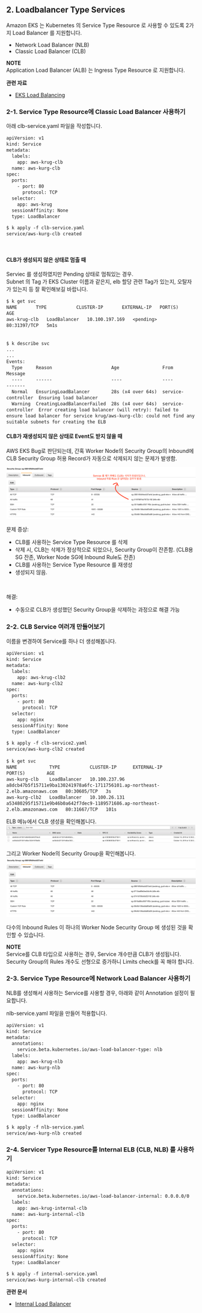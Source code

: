 ## 2. Loadbalancer Type Services
Amazon EKS 는 Kubernetes 의 Service Type Resource 로 사용할 수 있도록 2가지 Load Balancer 를 지원합니다. <br> 
* Network Load Balancer (NLB)
* Classic Load Balancer (CLB)


**NOTE**<br>
Application Load Balancer (ALB) 는 Ingress Type Resource 로 지원합니다.


**관련 자료**
- [EKS Load Balancing](https://docs.aws.amazon.com/en_pv/eks/latest/userguide/load-balancing.html)


### 2-1. Service Type Resource에 Classic Load Balancer 사용하기
아래 clb-service.yaml 파일을 작성합니다.
```
apiVersion: v1
kind: Service
metadata:
  labels:
    app: aws-krug-clb
  name: aws-kurg-clb
spec:
  ports:
    - port: 80
      protocol: TCP
  selector:
    app: aws-krug
  sessionAffinity: None
  type: LoadBalancer
```
```
$ k apply -f clb-service.yaml
service/aws-kurg-clb created
```

<Br>

#### CLB가 생성되지 않은 상태로 멈출 때
Serviec 를 생성하였지만 Pending 상태로 멈춰있는 경우.<br>
Subnet 의 Tag 가 EKS Cluster 이름과 같은지, elb 할당 관련 Tag가 있는지, 오탈자가 있는지 등 잘 확인해보길 바랍니다.
```
$ k get svc
NAME       TYPE           CLUSTER-IP       EXTERNAL-IP   PORT(S)        AGE
aws-krug-clb   LoadBalancer   10.100.197.169   <pending>     80:31397/TCP   5m1s


$ k describe svc
...
...
Events:
  Type     Reason                      Age                From                Message
  ----     ------                      ----               ----                -------
  Normal   EnsuringLoadBalancer        28s (x4 over 64s)  service-controller  Ensuring load balancer
  Warning  CreatingLoadBalancerFailed  28s (x4 over 64s)  service-controller  Error creating load balancer (will retry): failed to ensure load balancer for service krug/aws-kurg-clb: could not find any suitable subnets for creating the ELB
```

#### CLB가 재생성되지 않은 상태로 Event도 받지 않을 때
AWS EKS Bug로 판단되는데, 간혹 Worker Node의 Security Group의 Inbound에 CLB Security Group 허용 Record가 자동으로 삭제되지 않는 문제가 발생함.<br>

![](../../../images/clb-bug.png)

문제 증상: 
* CLB를 사용하는 Service Type Resource 를 삭제
* 삭제 시, CLB는 삭제가 정상적으로 되었으나, Security Group이 잔존함. (CLB용 SG 잔존, Worker Node SG에 Inbound Rule도 잔존)
* CLB를 사용하는 Service Type Resource 를 재생성
* 생성되지 않음.

<br>

해결:
* 수동으로 CLB가 생성했던 Security Group을 삭제하는 과정으로 해결 가능


### 2-2. CLB Service 여러개 만들어보기
이름을 변경하여 Service를 하나 더 생성해봅니다. 
```
apiVersion: v1
kind: Service
metadata:
  labels:
    app: aws-krug-clb2
  name: aws-kurg-clb2
spec:
  ports:
    - port: 80
      protocol: TCP
  selector:
    app: nginx
  sessionAffinity: None
  type: LoadBalancer
```
```
$ k apply -f clb-service2.yaml
service/aws-kurg-clb2 created

$ k get svc
NAME            TYPE           CLUSTER-IP      EXTERNAL-IP                                                                    PORT(S)        AGE
aws-kurg-clb    LoadBalancer   10.100.237.96   a8dcb47b5f15711e9ba130241978a6fc-1711756101.ap-northeast-2.elb.amazonaws.com   80:30605/TCP   3s
aws-kurg-clb2   LoadBalancer   10.100.26.131   a53480295f15711e9b46b0a642f7dec9-1189571686.ap-northeast-2.elb.amazonaws.com   80:31667/TCP   101s
```

ELB 메뉴에서 CLB 생성을 확인해봅니다.
![](../../../images/multiple-clb.png)


그리고 Worker Node의 Security Group을 확인해봅니다.
![](../../../images/multiple-clb-inbound-rules.png)

다수의 Inbound Rules 이 하나의 Worker Node Security Group 에 생성된 것을 확인할 수 있습니다. 

**NOTE**
<br>
Service를 CLB 타입으로 사용하는 경우, Service 개수만큼 CLB가 생성됩니다. <br>
Security Group의 Rules 개수도 선형으로 증가하니 Limits check를 꼭 해야 합니다.

### 2-3. Service Type Resource에 Network Load Balancer 사용하기
NLB를 생성해서 사용하는 Service를 사용할 경우, 아래와 같이 Annotation 설정이 필요합니다.

nlb-service.yaml 파일을 만들어 적용합니다.
```
apiVersion: v1
kind: Service
metadata:
  annotations:
    service.beta.kubernetes.io/aws-load-balancer-type: nlb
  labels:
    app: aws-krug-nlb
  name: aws-kurg-nlb
spec:
  ports:
    - port: 80
      protocol: TCP
  selector:
    app: nginx
  sessionAffinity: None
  type: LoadBalancer
```
```
$ k apply -f nlb-service.yaml
service/aws-kurg-nlb created
```

### 2-4. Servicer Type Resource를 Internal ELB (CLB, NLB) 를 사용하기
```
apiVersion: v1
kind: Service
metadata:
  annotations:
    service.beta.kubernetes.io/aws-load-balancer-internal: 0.0.0.0/0
  labels:
    app: aws-krug-internal-clb
  name: aws-kurg-internal-clb
spec:
  ports:
    - port: 80
      protocol: TCP
  selector:
    app: nginx
  sessionAffinity: None
  type: LoadBalancer
```
```
$ k apply -f internal-service.yaml
service/aws-kurg-internal-clb created
```

**관련 문서**
* [Internal Load Balancer](https://docs.aws.amazon.com/en_pv/eks/latest/userguide/load-balancing.html)